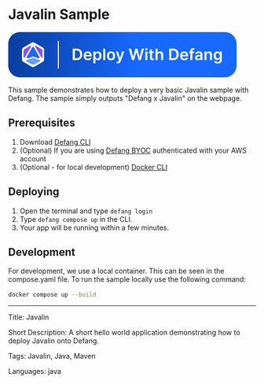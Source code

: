 # Javalin Sample

[![1-click-deploy](https://raw.githubusercontent.com/DefangLabs/defang-assets/main/Logos/Buttons/SVG/deploy-with-defang.svg)](https://portal.defang.dev/redirect?url=https%3A%2F%2Fgithub.com%2Fnew%3Ftemplate_name%3Dsample-javalin-template%26template_owner%3DDefangSamples)

This sample demonstrates how to deploy a very basic Javalin sample with Defang. The sample simply outputs "Defang x Javalin" on the webpage.

## Prerequisites

1. Download [Defang CLI](https://github.com/DefangLabs/defang)
2. (Optional) If you are using [Defang BYOC](https://docs.aws.amazon.com/cli/latest/userguide/cli-chap-configure.html) authenticated with your AWS account
3. (Optional - for local development) [Docker CLI](https://docs.docker.com/engine/install/)

## Deploying

1. Open the terminal and type `defang login`
2. Type `defang compose up` in the CLI.
3. Your app will be running within a few minutes.

## Development

For development, we use a local container. This can be seen in the compose.yaml file. To run the sample locally use the following command:

```bash
docker compose up --build
```

---

Title: Javalin

Short Description: A short hello world application demonstrating how to deploy Javalin onto Defang.

Tags: Javalin, Java, Maven

Languages: java
